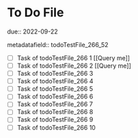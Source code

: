 # To Do File

due:: 2022-09-22

metadatafield:: todoTestFile_266_52

- [ ] Task of todoTestFile_266 1 [[Query me]]
- [ ] Task of todoTestFile_266 2 [[Query me]]
- [ ] Task of todoTestFile_266 3
- [ ] Task of todoTestFile_266 4
- [ ] Task of todoTestFile_266 5
- [ ] Task of todoTestFile_266 6
- [ ] Task of todoTestFile_266 7
- [ ] Task of todoTestFile_266 8
- [ ] Task of todoTestFile_266 9
- [ ] Task of todoTestFile_266 10